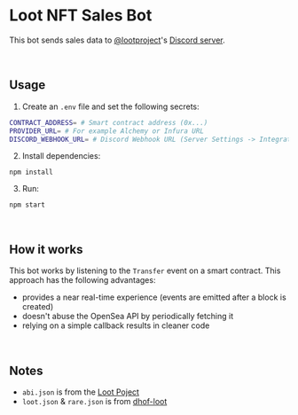 # Loot NFT Sales Bot

This bot sends sales data to [@lootproject](https://twitter.com/lootproject)'s [Discord server](https://t.co/GjVFrtNPnU?amp=1).

<br />

## Usage

1. Create an `.env` file and set the following secrets:

```sh
CONTRACT_ADDRESS= # Smart contract address (0x...)
PROVIDER_URL= # For example Alchemy or Infura URL
DISCORD_WEBHOOK_URL= # Discord Webhook URL (Server Settings -> Integrations -> Webhooks)
```

2. Install dependencies:

```
npm install
```

3. Run:

```
npm start
```

<br />

## How it works

This bot works by listening to the `Transfer` event on a smart contract.
This approach has the following advantages:

- provides a near real-time experience (events are emitted after a block is created)
- doesn't abuse the OpenSea API by periodically fetching it
- relying on a simple callback results in cleaner code

<br />

## Notes

- `abi.json` is from the [Loot Poject](https://etherscan.io/address/0xff9c1b15b16263c61d017ee9f65c50e4ae0113d7)
- `loot.json` & `rare.json` is from [dhof-loot](https://github.com/Anish-Agnihotri/dhof-loot/)
